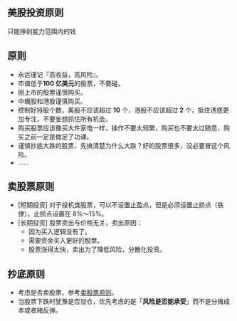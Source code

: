 美股投资原则
------------

只能挣到能力范围内的钱

##  原则

- 永远谨记『高收益，高风险』。
- 市值低于**100 亿美元**的股票，不要碰。
- 刚上市的股票谨慎购买。
- 中概股和港股谨慎购买。
- 控制好持股个数，美股不应该超过 **10** 个，港股不应该超过 **2** 个，抵住诱惑更加专注，不要妄想抓住所有机会。
- 购买股票应该像买大件家电一样，操作不要太频繁，购买也不要太过随意，购买之前一定是做足了功课。
- 谨慎抄底大跌的股票，先搞清楚为什么大跌？好的股票很多，没必要冒这个风险。
- ……

## 卖股票原则

- [短期投资] 对于投机类股票，可以不设置止盈点，但是必须设置止损点（铁律）。止损点设置在 8%～15%。
- [长期投资] 股票卖出与价格无关，卖出原因：
    - 因为买入逻辑没有了。
    - 需要资金买入更好的股票。
    - 股票涨得太快，卖出为了降低风险，分散化投资。

## 抄底原则

- 考虑是否卖股票，参考[卖股票原则](#卖股票原则)。
- 当股票下跌时犹豫是否加仓，优先考虑的是「**风险是否能承受**」而不是分摊成本或者赌反弹。
